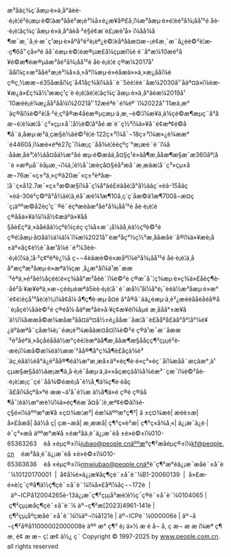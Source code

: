 æ³åâç¾ç´åæµ·è»ä¸å°âèè­·è¡è¦é²è¡æµ·è©¦ãæ³ååé²æ¡è³¼å±è¿æ¥å®£å¸ï¼æ³åæµ·è»é¦èé²å¾¡åå¹²é åè­·è¡è¦âç¾ç´åæµ·è»ä¸å°âèå·²é§é¢æ´è£¡æè¹å» ï¼åå¾å¶æ¯æ¸¯å¸é·æ¯ç¹æµ·è»åºå°é²è¡èª¿è©¦èåªåãæ­¤æ¬¡é¢æ¸¯æ¨å¿èè©²è¦æ­·ç¶6å¹´çå»ºé åå¯éæµ·è©¦éæ®µæ­£å¼çµæï¼é è¨å°æ¼10æé²å¥é©æ¶éæ®µãæ³åé²å¾¡åå¹²é åè­·è¡è¦é ç®æ¼2017å¹´ååï¼ç±æ³ååé²æ¡è³¼å±ä¸»å°ï¼æµ·è»éåæä»»ä¸»æ¿ååï¼é ç®ç¸½ææ¬é35åæ­åï¼ç´å41åç¾åï¼ãå¨é¨5èè¦èè¨åæ¼2030å¹´åäº¤ä»ï¼éæ­¥æ¿ä»£ç¾å½¹ææç¹ç´è­·è¡è¦ãé¦è¦âç¾ç´åæµ·è»ä¸å°âèæ¼2019å¹´10æèè¡é¼æ¿åå²åå¼ï¼2021å¹´12æéªè¨­é¾éª¨ï¼2022å¹´11æä¸æ°´ãç®åï¼è©²è¦å·²é¸çºå®æ4åéæ®µçæµ·ä¸æ¸¬è©¦ï¼æ¥ä¸ä¾çé©æ¶æµç¨å°åæ¬è¦è¼æ­¦å¨ç³»çµ±å¯¦å½è©¦å°åé æ´é¨ç½²ï¼ä»¥å¨é¢æª¢é©å¶å¨ä¸åæµ·æ³ä¸çæ§è½ãè©²è¦é·122ç±³ï¼å¯¬18ç±³ï¼æ»¿è¼ææ°´é4460å¸ï¼æé«èªé27ç¯ï¼æ¡ç¨åå¾è¦èèçºç´°æ¡æè¨­è¨ï¼å·åâæ¸å­è³¦è½ãå¤åä½æ°åé æµ·é©æâä¸å¤§ç¹é»ãå¶æ¸å­åæ¶æ§æ¯æ360åº¦å¨é »æ®µå¨èåµæ¸¬ï¼ä¸¦è½å¯¦æèçå¤§éå³æå¨æ¸æãæ­¦å¨ç³»çµ±åæ¬76æ¯«ç±³ä¸»ç®ã20æ¯«ç±³èªåæ­¦å¨ç«å12.7æ¯«ç±³æ©æ§ï¼å¯ç¼å°âé£é­âåè¦å°å½ãâç´«èâ-15åâç´«èâ-30é²ç©ºå°å½ãè¦ä¸éå¯æ­è¼1æ¶10å¸ç´ç´åæ©ã1æ¶700å¬æ¤ç´ç¡äººæ©å2èç¹ç¨®é¨éçªæèãæ³åé²å¾¡åå¹²é åè­·è¡è¦é ç®ååä»¥ä¾ï¼å½¢æäºä»¥åå§åè£çºä¸»ãåéåä½çºè¼çéç·ç¼å±æ¨¡å¼ãå¸èä½çºè©²é ç®é¦åæµ·å¤åä½ä¼ä¼´ï¼æ¼2021å¹´èæ³åç°½ç½²æ¸ååæ­åè¨å®ï¼ä»¥æè¡å±äº«åç¢è½è¯åæ¹å¼è¨è³¼3èè­·è¡è¦ï¼ä¸¦å·²ç¢ºèªè¿½å ç¬¬4èãæè©è«æåºï¼é²å¾¡åå¹²é åè­·è¡è¦ä¸åå°æçºæ³åæµ·è»æªä¾çæ ¸å¿æ°åï¼ä¹æ¯æ­æ´²èªä¸»é²åè½åçéè¦é«ç¾ãå°æ³åèè¨ï¼è©²é ç®æ¯å¯¦ç¾æµ·è»ç¾ä»£åèç¶­è­·åé²å·¥æ¥­èªä¸»æ¬çééµèæªã5èè­·è¡è¦å¨é¨æå½¹åï¼å°é¡¯èéä½æ³åæµ·è»æ°´é¢è¦éçå¹³åè¦é½¡ï¼å¢å¼·å¶ç¶­è­·æµ·å¤é å°å®å¨ãä¿éæµ·ä¸è²¿æééååèåéå®å¨è¡åçè½åãè©²é ç®éå¼·åäºæ³åè»å·¥ç¢æ¥­éï¼åµé æ¸ååå°±æ¥­å´ä½ï¼åææå©æ¼æåæ³åå¤äº¤å½±é¿ååæ¨åæ­¦å¨è£ååºå£ãå°åº¦å°¼è¥¿äºãæªå¨ç­åæ¾è¡¨éæ¡è³¼æåãæ­¤å¤ï¼è©²é ç®ä¹æ¯æ¨åæ­æ´²é²åèªä¸»åçåéååä½æ°çéè¦èæªãå¶æ¸å­åæ¶æ§ååçç¶²çµ¡é²è­·æè¡ï¼æå©æ¼éä½æ­æ´²åå®¶å°ç¾å¶è£åçä¾è³´ãç¸éåä½éå°ä¿é²åå®¶éä½æ°æ¸æå±äº«èç¶­è­·é«ç³»éç¨åï¼æåå¨æ­çâæ°¸ä¹çµæ§æ§åä½âæ¡æ¶ä¸å·è¡è¯åæµ·ä¸ä»»åçæçãå¼å¾éæ³¨çæ¯ï¼è©²åè­·è¡è¦æ¡ç¨çé¨åå¾©éæè¡å¯è½å¸¶ä¾ç¶­è­·èåç´å£åï¼åçºå»ºé ææ¬ä¹å¯è½æ ä½å¶ä»é ç®é ç®ãå¶å¯¦éä½æ°æè½ï¼ä»éç¶éæ´å¤å¯¦è¸æª¢é©ãï¼é­ç§é«ï¼äººæ°æ¥å ±ç¤¾æ¦æ³|
éæ¼äººæ°ç¶²|
å ±ç¤¾æè|
æèè±æ|
å»£åæå|
åä½å ç|
çæ¬æå|
æ¸ææå|
ç¶²ç«è²æ|
ç¶²ç«å¾å¸«|
ä¿¡æ¯ä¿è­·|
è¯ç³»æå
äººæ°æ¥å ±éæ³åä¸è¯ä¿¡æ¯èå ±é»è©±ï¼010-65363263    èå ±éµç®±ï¼jubao@people.cnäººæ°ç¶²æåéµç®±ï¼kf@people.cn    éæ³åä¸è¯ä¿¡æ¯èå ±é»è©±ï¼010-65363636    èå ±éµç®±ï¼rmwjubao@people.cnäºè¯ç¶²æ°èä¿¡æ¯æåè¨±å¯è¨¼10120170001  |  å¢å¼é»ä¿¡æ¥­åç¶çè¨±å¯è¨¼B1-20060139  |  å»£æ­é»è¦ç¯ç®å¶ä½ç¶çè¨±å¯è¨¼ï¼å»£åªï¼å­ç¬¬172è  |  äº¬ICPå12004265è-13ä¿¡æ¯ç¶²çµ¡å³æ­è¦è½ç¯ç®è¨±å¯è¨¼0104065 | ç¶²çµ¡æåç¶çè¨±å¯è¨¼ äº¬ç¶²æ[2023]4961-141è | ç¶²çµ¡åºçæåè¨±å¯è¨¼ï¼äº¬ï¼å­121è | äº¬ICPè¨¼000006è | äº¬å¬ç¶²å®å11000002000008è
äºº æ° ç¶² è¡ ä»½ æ é å¬ å¸ ç æ¬ æ æ ï¼æª ç¶ æ¸ é¢ æ æ¬ ç¦ æ­¢ ä½¿ ç¨
Copyright © 1997-2025 by www.people.com.cn. all rights reserved
